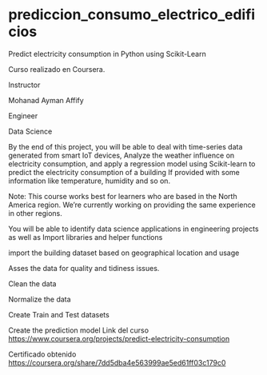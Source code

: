# prediccion_consumo_electrico_edificios


Predict electricity consumption in Python using Scikit-Learn

Curso realizado en Coursera.

Instructor

Mohanad Ayman Affify

Engineer

Data Science


By the end of this project, you will be able to deal with time-series data generated from smart IoT devices, Analyze the weather influence on electricity consumption, and apply a regression model using Scikit-learn to predict the electricity consumption of a building If provided with some information like temperature, humidity and so on. 

Note: This course works best for learners who are based in the North America region. We’re currently working on providing the same experience in other regions.

You will be able to identify data science applications in engineering projects as well as Import libraries and helper functions

import the building dataset based on geographical location and usage


Asses the data for quality and tidiness issues.

Clean the data

Normalize the data

Create Train and Test datasets

Create the prediction model
Link del curso
https://www.coursera.org/projects/predict-electricity-consumption

Certificado obtenido
https://coursera.org/share/7dd5dba4e563999ae5ed61ff03c179c0
